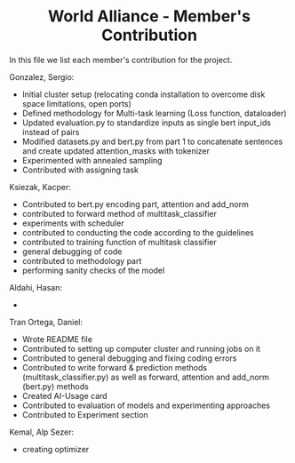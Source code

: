 <div align="center">
<h1> World Alliance - Member's Contribution</h1>
</div>

In this file we list each member's contribution for the project.

Gonzalez, Sergio:
* Initial cluster setup (relocating conda installation to overcome disk space limitations, open ports)
* Defined methodology for Multi-task learning (Loss function, dataloader)
* Updated evaluation.py to standardize inputs as single bert input_ids instead of pairs
* Modified datasets.py and bert.py from part 1 to concatenate sentences and create updated attention_masks with tokenizer
* Experimented with annealed sampling 
* Contributed with assigning task

Ksiezak, Kacper:

* Contributed to bert.py encoding part, attention and add_norm
* contributed to forward method of multitask_classifier
* experiments with scheduler
* contributed to conducting the code according to the guidelines
* contributed to training function of multitask classifier 
* general debugging of code
* contributed to methodology part
* performing sanity checks of the model   

Aldahi, Hasan:

*

Tran Ortega, Daniel:

* Wrote README file
* Contributed to setting up computer cluster and running jobs on it
* Contributed to general debugging and fixing coding errors
* Contributed to write forward & prediction methods (multitask_classifier.py) as well as forward,  attention and add_norm (bert.py) methods
* Created AI-Usage card
* Contributed to evaluation of models and experimenting approaches
* Contributed to Experiment section


Kemal, Alp Sezer:

* creating optimizer 
